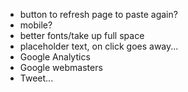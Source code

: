 - button to refresh page to paste again?
- mobile?
- better fonts/take up full space
- placeholder text, on click goes away...
- Google Analytics
- Google webmasters
- Tweet...
